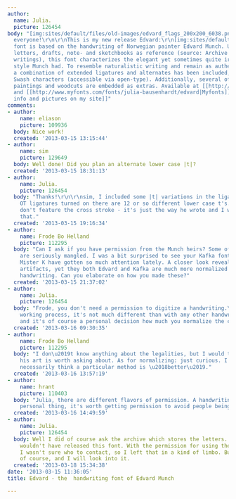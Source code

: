 ```yaml
---
author:
  name: Julia.
  picture: 126454
body: "[img:sites/default/files/old-images/edvard_flags_200x200_6038.png]\r\n\r\nHello
  everyone!\r\n\r\nThis is my new release Edvard:\r\n[img:sites/default/files/old-images/edvard_heft2_neu_6380.jpg]\r\n[img:sites/default/files/old-images/edvard_heft5_5325.jpg]\r\n[img:sites/default/files/old-images/edvard_heft7_4849.jpg]\r\n\r\n\r\nThis
  font is based on the handwriting of Norwegian painter Edvard Munch. Using his many
  letters, drafts, note- and sketchbooks as reference (source: Archive of Edvard Munch's
  writings), this font characterizes the elegant yet sometimes quite irregular writing
  style Munch had. To resemble naturalistic writing and remain as authentic as possible,
  a combination of extended ligatures and alternates has been included, as well as
  Swash characters (accessible via open-type). Additionally, several of Munch\u2018s
  paintings and woodcuts are embedded as extras. Available at [[http://www.fontspring.com/fonts/julia-bausenhardt/edvard|Fontspring]]
  and [[http://www.myfonts.com/fonts/julia-bausenhardt/edvard|Myfonts]].\r\n\r\n[[http://juliabausenhardt.de/Edvard|More
  info and pictures on my site]]"
comments:
- author:
    name: eliason
    picture: 109936
  body: Nice work!
  created: '2013-03-15 13:15:44'
- author:
    name: sim
    picture: 129649
  body: Well done! Did you plan an alternate lower case |t|?
  created: '2013-03-15 18:31:13'
- author:
    name: Julia.
    picture: 126454
  body: "Thanks!\r\n\r\nsim, I included some |t| variations in the ligatures, so with
    OT ligatures turned on there are 12 or so different lower case t's. Most of them
    don't feature the cross stroke - it's just the way he wrote and I wanted to preserve
    that."
  created: '2013-03-15 19:16:34'
- author:
    name: Frode Bo Helland
    picture: 112295
  body: "Can I ask if you have permission from the Munch heirs? Some of these \u2018woodcuts\u2019
    are seriously mangled. I was a bit surprised to see your Kafka font, since FF
    Mister K have gotten so much attention lately. A closer look reveals auto-tracing
    artifacts, yet they both Edvard and Kafka are much more normalized than the actual
    handwriting. Can you elaborate on how you made these?"
  created: '2013-03-15 21:37:02'
- author:
    name: Julia.
    picture: 126454
  body: "Frode, you don't need a permission to digitize a handwriting.\r\nAs for the
    working process, it's not much different than with any other handwritten font,
    and it's of course a personal decision how much you normalize the curves."
  created: '2013-03-16 09:30:35'
- author:
    name: Frode Bo Helland
    picture: 112295
  body: "I don\u2019t know anything about the legalities, but I would think including
    his art is worth asking about. As for normalizing: just curious. I don\u2019t
    necessarily think a particular method is \u2018better\u2019."
  created: '2013-03-16 13:57:19'
- author:
    name: hrant
    picture: 110403
  body: "Julia, there are different flavors of permission. A handwriting being a very
    personal thing, it's worth getting permission to avoid people being upset at you/society.\r\n\r\nhhp\r\n"
  created: '2013-03-16 14:49:59'
- author:
    name: Julia.
    picture: 126454
  body: Well I did of course ask the archive which stores the letters. Otherwise I
    wouldn't have released this font. With the permission for using the paintings/woodcuts,
    I wasn't sure who to contact, so I left that in a kind of limbo. But you're right
    of course, and I will look into it.
  created: '2013-03-18 15:34:38'
date: '2013-03-15 11:36:05'
title: Edvard - the  handwriting font of Edvard Munch

---
```

